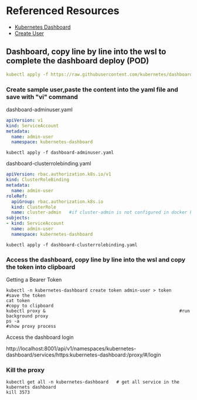 # Referenced Resources

- [Kubernetes Dashboard](https://github.com/kubernetes/dashboard)
- [Create User](https://github.com/kubernetes/dashboard/blob/master/docs/user/access-control/creating-sample-user.md)

## Dashboard, copy line by line into the wsl to complete the dashboard deploy (POD)

```yaml
kubectl apply -f https://raw.githubusercontent.com/kubernetes/dashboard/v2.7.0/aio/deploy/recommended.yaml  #Create namespace kubernetes-dashboard
```
### Create sample user,paste the content into the yaml file and save with "vi" command

dashboard-adminuser.yaml

```yaml
apiVersion: v1
kind: ServiceAccount
metadata:
  name: admin-user
  namespace: kubernetes-dashboard
```

```shell
kubectl apply -f dashboard-adminuser.yaml
```

dashboard-clusterrolebinding.yaml

```yaml
apiVersion: rbac.authorization.k8s.io/v1
kind: ClusterRoleBinding
metadata:
  name: admin-user
roleRef:
  apiGroup: rbac.authorization.k8s.io
  kind: ClusterRole
  name: cluster-admin   #if cluster-admin is not configured in docker k8,use view role instead
subjects:
- kind: ServiceAccount
  name: admin-user
  namespace: kubernetes-dashboard
```

```shell
kubectl apply -f dashboard-clusterrolebinding.yaml
```

### Access the dashboard, copy line by line into the wsl and copy the token into clipboard

Getting a Bearer Token

```
kubectl -n kubernetes-dashboard create token admin-user > token   #save the token
cat token                                                         #copy to clipboard
kubectl proxy &                                                   #run background proxy
ps -a                                                             #show proxy process
```

Access the dashboard login

http://localhost:8001/api/v1/namespaces/kubernetes-dashboard/services/https:kubernetes-dashboard:/proxy/#/login

### Kill the proxy

```
kubectl get all -n kubernetes-dashboard   # get all service in the kubernets dashboard
kill 3573
```
